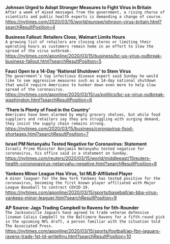 **Johnson Urged to Adopt Stronger Measures to Fight Virus in Britain**\
`After a week of mixed messages from the government, a rising chorus of scientists and public health experts is demanding a change of course.`\
https://nytimes.com/2020/03/15/world/europe/johnson-virus-britain.html?searchResultPosition=4

**Business Fallout: Retailers Close, Walmart Limits Hours**\
`A growing list of retailers are closing stores or limiting their operating hours as customers remain home in an effort to slow the spread of the virus outbreak. `\
https://nytimes.com/aponline/2020/03/15/business/bc-us-virus-outbreak-business-fallout.html?searchResultPosition=5

**Fauci Open to a 14-Day 'National Shutdown' to Stem Virus**\
`The government’s top infectious disease expert said Sunday he would like to see aggressive measures such as a 14-day national shutdown that would require Americans to hunker down even more to help slow spread of the coronavirus.`\
https://nytimes.com/aponline/2020/03/15/us/politics/bc-us-virus-outbreak-washington.html?searchResultPosition=6

**‘There Is Plenty of Food in the Country’**\
`Americans have been alarmed by empty grocery shelves, but while food suppliers and retailers say they are struggling with surging demand, they insist the supply chain remains strong.`\
https://nytimes.com/2020/03/15/business/coronavirus-food-shortages.html?searchResultPosition=7

**Israel PM Netanyahu Tested Negative for Coronavirus: Statement**\
`Israeli Prime Minister Benjamin Netanyahu tested negative for coronavirus, his office said in a statement on Sunday.`\
https://nytimes.com/reuters/2020/03/15/world/middleeast/15reuters-health-corononavirus-netanyahu-negative.html?searchResultPosition=8

**Yankees Minor League Has Virus, 1st MLB-Affiliated Player**\
`A minor leaguer for the New York Yankees has tested positive for the coronavirus, becoming the first known player affiliated with Major League Baseball to contract COVID-19.`\
https://nytimes.com/aponline/2020/03/15/sports/baseball/ap-bba-virus-yankees-minor-leaguer.html?searchResultPosition=9

**AP Source: Jags Trading Campbell to Ravens for 5th-Rounder**\
`The Jacksonville Jaguars have agreed to trade veteran defensive lineman Calais Campbell to the Baltimore Ravens for a fifth-round pick in the upcoming NFL draft, a person familiar with the situation told The Associated Press.`\
https://nytimes.com/aponline/2020/03/15/sports/football/ap-fbn-jaguars-ravens-trade-1st-ld-writethru.html?searchResultPosition=10

